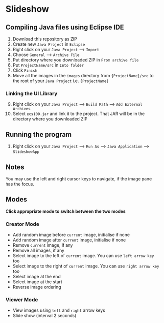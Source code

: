# Slideshow

## Compiling Java files using Eclipse IDE

1. Download this repository as ZIP
2. Create new `Java Project` in `Eclipse`
3. Right click on your `Java Project` --> `Import`
4. Choose `General` --> `Archive File`
5. Put directory where you downloaded ZIP in `From archive file`
6. Put `ProjectName/src` in `Into folder`
7. Click `Finish`
8. Move all the images in the `images` directory from `{ProjectName}/src` to the root of your `Java Project` i.e. `{ProjectName}`

### Linking the UI Library

9. Right click on your `Java Project` --> `Build Path` --> `Add External Archives`
10. Select `ecs100.jar` and link it to the project. That JAR will be in the directory where you downloaded ZIP

## Running the program

1. Right click on your `Java Project` --> `Run As` --> `Java Application` --> `SlideshowApp`

## Notes

You may use the left and right cursor keys to navigate, if the image pane has the focus.

## Modes

<strong>Click appropriate mode to switch between the two modes</strong>

### Creator Mode

- Add random image before `current` image, initialise if none
- Add random image after `current` image, initialise if none
- Remove `current` image, if any
- Remove all images, if any
- Select image to the left of `current` image. You can use `left arrow key` too
- Select image to the right of `current` image. You can use `right arrow key` too
- Select image at the end
- Select image at the start
- Reverse image ordering

### Viewer Mode

- View images using `left` and `right` arrow keys
- Slide show (interval 2 seconds)
